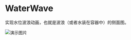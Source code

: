 WaterWave
=========
  实现水位波浪动画，也就是波浪（或者水装在容器中）的侧面图。 
  
  ![演示图片][1]


  [1]: https://github.com/zl00/WaterWave/blob/master/WaterWave.gif
